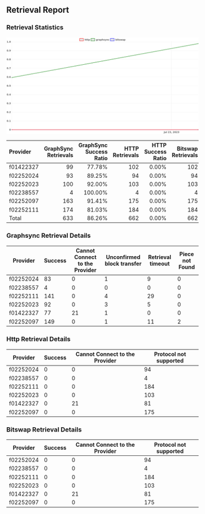 ## Retrieval Report
### Retrieval Statistics
<img src="https://raw.githubusercontent.com/data-preservation-programs/filplus-checker-assets/main/filecoin-project/filecoin-plus-large-datasets/issues/2019/1690557834630.png"/>

| Provider  | GraphSync Retrievals | GraphSync Success Ratio | HTTP Retrievals | HTTP Success Ratio | Bitswap Retrievals | Bitswap Success Ratio |
| :-------- | -------------------: | ----------------------: | --------------: | -----------------: | -----------------: | --------------------: |
| f01422327 |                   99 |                  77.78% |             102 |              0.00% |                102 |                 0.00% |
| f02252024 |                   93 |                  89.25% |              94 |              0.00% |                 94 |                 0.00% |
| f02252023 |                  100 |                  92.00% |             103 |              0.00% |                103 |                 0.00% |
| f02238557 |                    4 |                 100.00% |               4 |              0.00% |                  4 |                 0.00% |
| f02252097 |                  163 |                  91.41% |             175 |              0.00% |                175 |                 0.00% |
| f02252111 |                  174 |                  81.03% |             184 |              0.00% |                184 |                 0.00% |
| Total     |                  633 |                  86.26% |             662 |              0.00% |                662 |                 0.00% |

### Graphsync Retrieval Details
| Provider  | Success | Cannot Connect to the Provider | Unconfirmed block transfer | Retrieval timeout | Piece not Found |
| --------- | ------- | ------------------------------ | -------------------------- | ----------------- | --------------- |
| f02252024 | 83      | 0                              | 1                          | 9                 | 0               |
| f02238557 | 4       | 0                              | 0                          | 0                 | 0               |
| f02252111 | 141     | 0                              | 4                          | 29                | 0               |
| f02252023 | 92      | 0                              | 3                          | 5                 | 0               |
| f01422327 | 77      | 21                             | 1                          | 0                 | 0               |
| f02252097 | 149     | 0                              | 1                          | 11                | 2               |

### Http Retrieval Details
| Provider  | Success | Cannot Connect to the Provider | Protocol not supported |
| --------- | ------- | ------------------------------ | ---------------------- |
| f02252024 | 0       | 0                              | 94                     |
| f02238557 | 0       | 0                              | 4                      |
| f02252111 | 0       | 0                              | 184                    |
| f02252023 | 0       | 0                              | 103                    |
| f01422327 | 0       | 21                             | 81                     |
| f02252097 | 0       | 0                              | 175                    |

### Bitswap Retrieval Details
| Provider  | Success | Cannot Connect to the Provider | Protocol not supported |
| --------- | ------- | ------------------------------ | ---------------------- |
| f02252024 | 0       | 0                              | 94                     |
| f02238557 | 0       | 0                              | 4                      |
| f02252111 | 0       | 0                              | 184                    |
| f02252023 | 0       | 0                              | 103                    |
| f01422327 | 0       | 21                             | 81                     |
| f02252097 | 0       | 0                              | 175                    |
